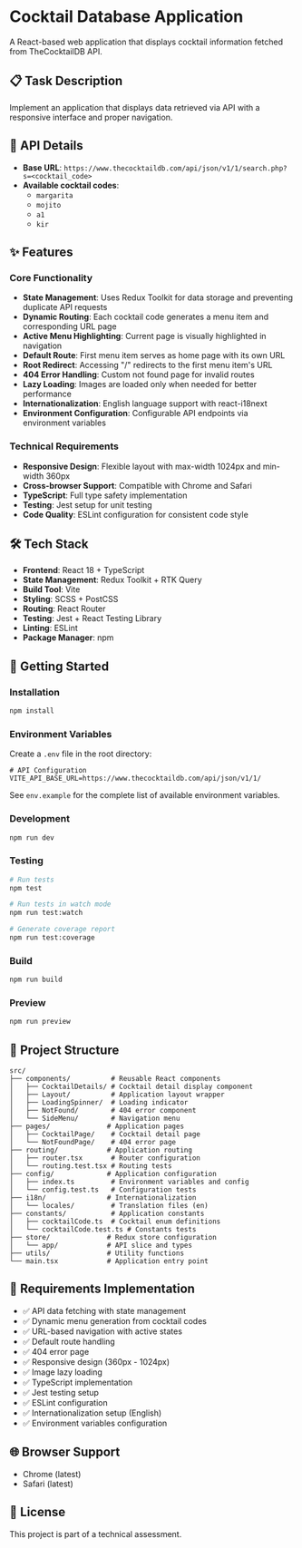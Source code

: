 # Cocktail Database Application

A React-based web application that displays cocktail information fetched from TheCocktailDB API.

## 📋 Task Description

Implement an application that displays data retrieved via API with a responsive interface and proper navigation.

## 🔗 API Details

- **Base URL**: `https://www.thecocktaildb.com/api/json/v1/1/search.php?s=<cocktail_code>`
- **Available cocktail codes**:
  - `margarita`
  - `mojito`
  - `a1`
  - `kir`

## ✨ Features

### Core Functionality

- **State Management**: Uses Redux Toolkit for data storage and preventing duplicate API requests
- **Dynamic Routing**: Each cocktail code generates a menu item and corresponding URL page
- **Active Menu Highlighting**: Current page is visually highlighted in navigation
- **Default Route**: First menu item serves as home page with its own URL
- **Root Redirect**: Accessing "/" redirects to the first menu item's URL
- **404 Error Handling**: Custom not found page for invalid routes
- **Lazy Loading**: Images are loaded only when needed for better performance
- **Internationalization**: English language support with react-i18next
- **Environment Configuration**: Configurable API endpoints via environment variables

### Technical Requirements

- **Responsive Design**: Flexible layout with max-width 1024px and min-width 360px
- **Cross-browser Support**: Compatible with Chrome and Safari
- **TypeScript**: Full type safety implementation
- **Testing**: Jest setup for unit testing
- **Code Quality**: ESLint configuration for consistent code style

## 🛠️ Tech Stack

- **Frontend**: React 18 + TypeScript
- **State Management**: Redux Toolkit + RTK Query
- **Build Tool**: Vite
- **Styling**: SCSS + PostCSS
- **Routing**: React Router
- **Testing**: Jest + React Testing Library
- **Linting**: ESLint
- **Package Manager**: npm

## 🚀 Getting Started

### Installation

```bash
npm install
```

### Environment Variables

Create a `.env` file in the root directory:

```env
# API Configuration
VITE_API_BASE_URL=https://www.thecocktaildb.com/api/json/v1/1/
```

See `env.example` for the complete list of available environment variables.

### Development

```bash
npm run dev
```

### Testing

```bash
# Run tests
npm test

# Run tests in watch mode
npm run test:watch

# Generate coverage report
npm run test:coverage
```

### Build

```bash
npm run build
```

### Preview

```bash
npm run preview
```

## 📁 Project Structure

```
src/
├── components/          # Reusable React components
│   ├── CocktailDetails/ # Cocktail detail display component
│   ├── Layout/          # Application layout wrapper
│   ├── LoadingSpinner/  # Loading indicator
│   ├── NotFound/        # 404 error component
│   └── SideMenu/        # Navigation menu
├── pages/              # Application pages
│   ├── CocktailPage/    # Cocktail detail page
│   └── NotFoundPage/    # 404 error page
├── routing/            # Application routing
│   ├── router.tsx       # Router configuration
│   └── routing.test.tsx # Routing tests
├── config/             # Application configuration
│   ├── index.ts         # Environment variables and config
│   └── config.test.ts   # Configuration tests
├── i18n/               # Internationalization
│   └── locales/         # Translation files (en)
├── constants/           # Application constants
│   ├── cocktailCode.ts  # Cocktail enum definitions
│   └── cocktailCode.test.ts # Constants tests
├── store/              # Redux store configuration
│   └── app/            # API slice and types
├── utils/              # Utility functions
└── main.tsx            # Application entry point
```

## 🎯 Requirements Implementation

- ✅ API data fetching with state management
- ✅ Dynamic menu generation from cocktail codes
- ✅ URL-based navigation with active states
- ✅ Default route handling
- ✅ 404 error page
- ✅ Responsive design (360px - 1024px)
- ✅ Image lazy loading
- ✅ TypeScript implementation
- ✅ Jest testing setup
- ✅ ESLint configuration
- ✅ Internationalization setup (English)
- ✅ Environment variables configuration

## 🌐 Browser Support

- Chrome (latest)
- Safari (latest)

## 📝 License

This project is part of a technical assessment.
